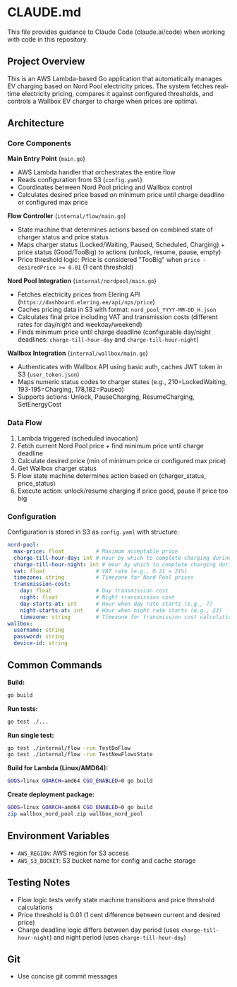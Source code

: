 # CLAUDE.md

This file provides guidance to Claude Code (claude.ai/code) when working with code in this repository.

## Project Overview

This is an AWS Lambda-based Go application that automatically manages EV charging based on Nord Pool electricity prices. The system fetches real-time electricity pricing, compares it against configured thresholds, and controls a Wallbox EV charger to charge when prices are optimal.

## Architecture

### Core Components

**Main Entry Point** (`main.go`)
- AWS Lambda handler that orchestrates the entire flow
- Reads configuration from S3 (`config.yaml`)
- Coordinates between Nord Pool pricing and Wallbox control
- Calculates desired price based on minimum price until charge deadline or configured max price

**Flow Controller** (`internal/flow/main.go`)
- State machine that determines actions based on combined state of charger status and price status
- Maps charger status (Locked/Waiting, Paused, Scheduled, Charging) + price status (Good/TooBig) to actions (unlock, resume, pause, empty)
- Price threshold logic: Price is considered "TooBig" when `price - desiredPrice >= 0.01` (1 cent threshold)

**Nord Pool Integration** (`internal/nordpool/main.go`)
- Fetches electricity prices from Elering API (`https://dashboard.elering.ee/api/nps/price`)
- Caches pricing data in S3 with format: `nord_pool_YYYY-MM-DD_H.json`
- Calculates final price including VAT and transmission costs (different rates for day/night and weekday/weekend)
- Finds minimum price until charge deadline (configurable day/night deadlines: `charge-till-hour-day` and `charge-till-hour-night`)

**Wallbox Integration** (`internal/wallbox/main.go`)
- Authenticates with Wallbox API using basic auth, caches JWT token in S3 (`user_token.json`)
- Maps numeric status codes to charger states (e.g., 210=LockedWaiting, 193-195=Charging, 178,182=Paused)
- Supports actions: Unlock, PauseCharging, ResumeCharging, SetEnergyCost

### Data Flow

1. Lambda triggered (scheduled invocation)
2. Fetch current Nord Pool price + find minimum price until charge deadline
3. Calculate desired price (min of minimum price or configured max price)
4. Get Wallbox charger status
5. Flow state machine determines action based on (charger_status, price_status)
6. Execute action: unlock/resume charging if price good, pause if price too big

### Configuration

Configuration is stored in S3 as `config.yaml` with structure:
```yaml
nord-pool:
  max-price: float          # Maximum acceptable price
  charge-till-hour-day: int # Hour by which to complete charging during day period (e.g., 16 = 4 PM)
  charge-till-hour-night: int # Hour by which to complete charging during night period (e.g., 7 = 7 AM)
  vat: float                # VAT rate (e.g., 0.21 = 21%)
  timezone: string          # Timezone for Nord Pool prices
  transmission-cost:
    day: float              # Day transmission cost
    night: float            # Night transmission cost
    day-starts-at: int      # Hour when day rate starts (e.g., 7)
    night-starts-at: int    # Hour when night rate starts (e.g., 23)
    timezone: string        # Timezone for transmission cost calculation
wallbox:
  username: string
  password: string
  device-id: string
```

## Common Commands

**Build:**
```bash
go build
```

**Run tests:**
```bash
go test ./...
```

**Run single test:**
```bash
go test ./internal/flow -run TestDoFlow
go test ./internal/flow -run TestNewFlowsState
```

**Build for Lambda (Linux/AMD64):**
```bash
GOOS=linux GOARCH=amd64 CGO_ENABLED=0 go build
```

**Create deployment package:**
```bash
GOOS=linux GOARCH=amd64 CGO_ENABLED=0 go build
zip wallbox_nord_pool.zip wallbox_nord_pool
```

## Environment Variables

- `AWS_REGION`: AWS region for S3 access
- `AWS_S3_BUCKET`: S3 bucket name for config and cache storage

## Testing Notes

- Flow logic tests verify state machine transitions and price threshold calculations
- Price threshold is 0.01 (1 cent difference between current and desired price)
- Charge deadline logic differs between day period (uses `charge-till-hour-night`) and night period (uses `charge-till-hour-day`)

## Git 
- Use concise git commit messages